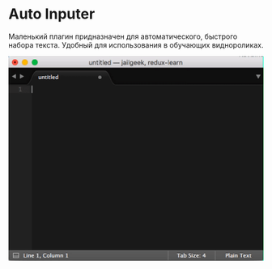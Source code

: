 # Auto Inputer

Маленький плагин придназначен для автоматического, быстрого набора текста.
Удобный для использования в обучающих виднороликах.

![alt text](https://raw.githubusercontent.com/gebeto/auto-inputer-sublime-text/master/AutoInputer.gif)
